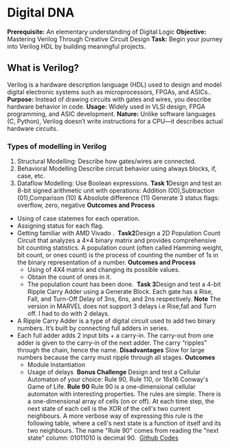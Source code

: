# Digital DNA
**Prerequisite:** An elementary understanding of Digital Logic
**Objective:** Mastering Verilog Through Creative Circuit Design
**Task:** Begin your journey into Verilog HDL by building meaningful projects.
## What is Verilog?
Verilog is a hardware description language (HDL) used to design and model digital electronic systems such as microprocessors, FPGAs, and ASICs..
**Purpose:** Instead of drawing circuits with gates and wires, you describe hardware behavior in code.
**Usage:** Widely used in VLSI design, FPGA programming, and ASIC development.
**Nature:** Unlike software languages (C, Python), Verilog doesn’t write instructions for a CPU—it describes actual hardware circuits.
### Types of modelling in Verilog 
1. Structural Modelling: Describe how gates/wires are connected.
2. Behavioral Modelling Describe circuit behavior using always blocks, if, case, etc.
3. Dataflow Modelling: Use Boolean expressions.
**Task 1**Design and test an 8-bit signed arithmetic unit with operations:
Addition (00),Subtraction (01),Comparison (10) & Absolute difference (11)
Generate 3 status flags: overflow, zero, negative
**Outcomes and Process**
- Using of case statemes for each operation.
- Assigning status for each flag.
- Getting familiar with AMD Vivado .
![]()
**Task2**Design a 2D Population Count Circuit that analyzes a 4×4 binary matrix and provides comprehensive bit counting statistics.
A population count (often called Hamming weight, bit count, or ones count) is the process of counting the number of 1s in the binary representation of a number.
**Outcomes and Process**
  - Using of 4X4 matrix and changing its possible values.
  - Obtain the count of ones in it.
  - The population count has been done.
![]()
**Task 3**Design and test a 4-bit Ripple Carry Adder using a Generate Block. Each gate has a Rise, Fall, and Turn-Off Delay of 3ns, 6ns, and 2ns respectively.
**Note** The version in MARVEL does not support 3 delays i.e Rise,fall and Turn off. I had to do with 2 delays.
- A Ripple Carry Adder is a type of digital circuit used to add two binary numbers. It’s built by connecting full adders in series.
- Each full adder adds 2 input bits + a carry-in.
The carry-out from one adder is given to the carry-in of the next adder.
The carry “ripples” through the chain, hence the name.
**Disadvantages**
  Slow for large numbers because the carry must ripple through all stages.
**Outcomes**
  - Module Instantiation
  - Usage of delays
![]()
**Bonus Challenge** Design and test a Cellular Automaton of your choice: Rule 90, Rule 110, or 16x16 Conway's Game of Life.
**Rule 90**
Rule 90 is a one-dimensional cellular automaton with interesting properties.
The rules are simple. There is a one-dimensional array of cells (on or off). At each time step, the next state of each cell is the XOR of the cell's two current neighbours. A more verbose way of expressing this rule is the following table, where a cell's next state is a function of itself and its two neighbours.
The name "Rule 90" comes from reading the "next state" column: 01011010 is decimal 90.
![]()
[Github Codes]()
